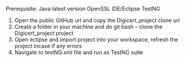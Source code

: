 Prerequisite:
Java latest version
OpenSSL
IDE/Eclipse
TestNG

1.	Open the public GitHub url and copy the Digicert_project clone url
2.	Create a folder in your machine and do git bash – clone the Digicert_project project 
3.	Open eclipse and import project into your workspace, refresh the project incase if any errors
4.	Navigate to testNG.xml file and run as TestNG suite
